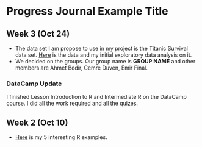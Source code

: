 # Progress Journal Example Title

## Week 3 (Oct 24)

+ The data set I am propose to use in my project is the Titanic Survival data set. [Here](https://www.kaggle.com/mrisdal/exploring-survival-on-the-titanic) is the data and my initial exploratory data analysis on it.
+ We decided on the groups. Our group name is **GROUP NAME** and other members are Ahmet Bedir, Cemre Duven, Emir Final.



### DataCamp Update 
I finished Lesson Introduction to R and Intermediate R on the DataCamp course. I did all the work required and all the quizes. 

## Week 2 (Oct 10)

+ [Here](files/interesting_examples.html) is my 5 interesting R examples.

